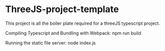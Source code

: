 # ThreeJS-project-template

This project is all the boiler plate required for a threeJS typescript project.

Compiling Typescript and Bundling with Webpack: npm run build

Running the static file server: node index.js